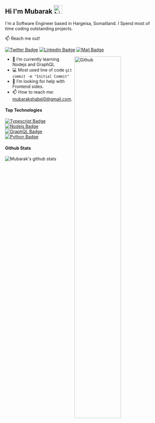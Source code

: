 ## Hi I'm Mubarak <img src="https://user-images.githubusercontent.com/1303154/88677602-1635ba80-d120-11ea-84d8-d263ba5fc3c0.gif" width="28px" alt="hi">

I'm a Software Engineer based in Hargeisa, Somaliland. I Spend most of time coding outstanding projects.

:mailbox: Reach me out!

[![Twitter Badge](https://img.shields.io/badge/-@Iamshabel-1ca0f1?style=flat&labelColor=1ca0f1&logo=twitter&logoColor=white&link=https://twitter.com/Ipenywis)](https://twitter.com/iamshabel) [![Linkedin Badge](https://img.shields.io/badge/-Mubarak-0e76a8?style=flat&labelColor=0e76a8&logo=linkedin&logoColor=white)](https://www.linkedin.com/in/mubarak-shabel-a13691223/) [![Mail Badge](https://img.shields.io/badge/-Mubarak-c0392b?style=flat&labelColor=c0392b&logo=gmail&logoColor=white)](mailto:mubarakshabel0@gmail.com)

<img width="55%" align="right" alt="Github" src="https://raw.githubusercontent.com/onimur/.github/master/.resources/git-header.svg" />
<!-- TODO: Add last video link -->

- 🔭 I’m currently learning Nodejs and GraphQL
- :computer: Most used line of code `git commit -m "Initial Commit"`
- 🤔 I’m looking for help with Frontend sides.
- 📫 How to reach me: mubarakshabel0@gmail.com.

#### Top Technologies

<!-- TODO: Make technologies links takes you to repositories -->

[![Typescript Badge](https://img.shields.io/badge/-Typescript-007acc?style=for-the-badge&labelColor=black&logo=typescript&logoColor=007acc)](#) [![Nodejs Badge](https://img.shields.io/badge/-Nodejs-3C873A?style=for-the-badge&labelColor=black&logo=node.js&logoColor=3C873A)](#) [![GraphQL Badge](https://img.shields.io/badge/-GraphQl-e535ab?style=for-the-badge&labelColor=black&logo=graphql&logoColor=e535ab)](#) [![Python Badge](https://img.shields.io/badge/-Flutter-3F79AC?style=for-the-badge&labelColor=black&logo=flutter&logoColor=3F79AC)](#) 


#### Github Stats

![Mubarak's github stats](https://github-readme-stats.vercel.app/api?username=iamshabell&count_private=true&theme=tokyonight&hide=contribs,prs)

